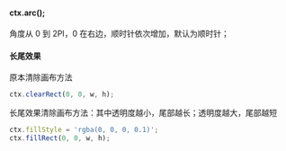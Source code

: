 #### ctx.arc();

角度从 0 到 2PI，0 在右边，顺时针依次增加，默认为顺时针；

#### 长尾效果

原本清除画布方法

```js
ctx.clearRect(0, 0, w, h);
```

长尾效果清除画布方法：其中透明度越小，尾部越长；透明度越大，尾部越短

```js
ctx.fillStyle = 'rgba(0, 0, 0, 0.1)';
ctx.fillRect(0, 0, w, h);
```

